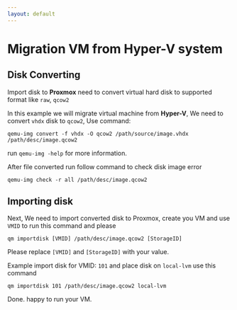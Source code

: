 ```yaml
---
layout: default
---
```

# Migration VM from Hyper-V system

## Disk Converting

Import disk to **Proxmox** need to convert virtual hard disk to supported format like `raw`, `qcow2`

In this example we will migrate virtual machine from **Hyper-V**, We need to convert `vhdx` disk to `qcow2`, Use command:

``` shell
qemu-img convert -f vhdx -O qcow2 /path/source/image.vhdx /path/desc/image.qcow2
```

run `qemu-img -help` for more information.

After file converted run follow command to check disk image error

``` shell
qemu-img check -r all /path/desc/image.qcow2
```

## Importing disk

Next, We need to import converted disk to Proxmox, create you VM and use `VMID` to run this command and please

``` shell
qm importdisk [VMID] /path/desc/image.qcow2 [StorageID]
```

Please replace `[VMID]` and `[StorageID]` with your value.

Example import disk for VMID: `101` and place disk on `local-lvm` use this command

``` shell
qm importdisk 101 /path/desc/image.qcow2 local-lvm
```

Done. happy to run your VM.
